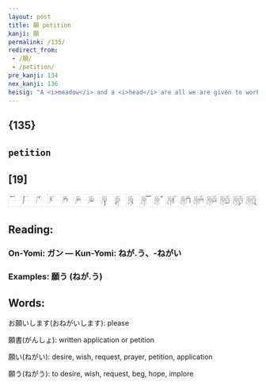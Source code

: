 ```yaml
---
layout: post
title: 願 petition
kanji: 願
permalink: /135/
redirect_from:
 - /願/
 - /petition/
pre_kanji: 134
nex_kanji: 136
heisig: "A <i>meadow</i> and a <i>head</i> are all we are given to work with in the kanji for <b>petition</b>. Since the key word already suggests something like a formal request made of some higher power, let us imagine a gigantic Wizard-of-Oz <i>head</i> located in the middle of the flowery <i>meadow</i> we used in the last frame. Then just picture people kneeling hopefully before it, <b>petitioning</b> for whatever it is they want. (The scarecrow wanted brains, the lion, courage, and the tin man a heart. What about you?)"
---
```


## {135}

## `petition`

## [19]

<div class="stroke"><img src="../images/E9A198.png" /></div>

## Reading:

### On-Yomi: ガン &mdash; Kun-Yomi: ねが.う、-ねがい

### Examples: 願う (ねが.う)

## Words:

お願いします(おねがいします): please

願書(がんしょ): written application or petition

願い(ねがい): desire, wish, request, prayer, petition, application

願う(ねがう): to desire, wish, request, beg, hope, implore
